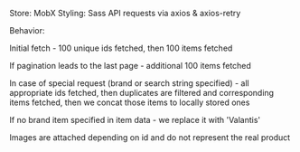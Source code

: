 Store: MobX
Styling: Sass
API requests via axios & axios-retry

Behavior:

Initial fetch - 100 unique ids fetched, then 100 items fetched

If pagination leads to the last page - additional 100 items fetched

In case of special request (brand or search string specified) - all appropriate ids fetched,
then duplicates are filtered and corresponding items fetched,
then we concat those items to locally stored ones

If no brand item specified in item data - we replace it with 'Valantis'

Images are attached depending on id and do not represent the real product
